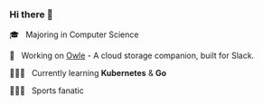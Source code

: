 ### Hi there 👋


🎓 &nbsp; Majoring in Computer Science

🔭 &nbsp; Working on [Owle](https://github.com/owleapp) - A cloud storage companion, built for Slack.

👨🏻‍💻 &nbsp; Currently learning **Kubernetes** & **Go**

🧗🏻‍♂️ &nbsp; Sports fanatic
